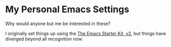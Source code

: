 # My Personal Emacs Settings

Why would anyone but me be interested in these?

I originally set things up using the [The Emacs Starter Kit, v2](https://github.com/technomancy/emacs-starter-kit/tree/v2), but things have diverged beyond all recognition now. 
